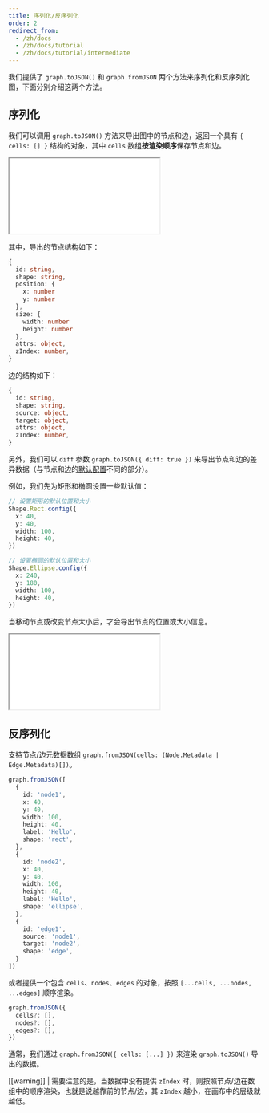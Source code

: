 ```yaml
---
title: 序列化/反序列化
order: 2
redirect_from:
  - /zh/docs
  - /zh/docs/tutorial
  - /zh/docs/tutorial/intermediate
---
```


我们提供了 `graph.toJSON()` 和 `graph.fromJSON` 两个方法来序列化和反序列化图，下面分别介绍这两个方法。

## 序列化

我们可以调用 `graph.toJSON()` 方法来导出图中的节点和边，返回一个具有 `{ cells: [] }` 结构的对象，其中 `cells` 数组**按渲染顺序**保存节点和边。

<iframe src="/demos/tutorial/intermediate/serialization/to-json"></iframe>

其中，导出的节点结构如下：

```ts
{
  id: string,
  shape: string,
  position: {
    x: number
    y: number
  },
  size: {
    width: number
    height: number
  },
  attrs: object,
  zIndex: number,
}
```

边的结构如下：

```ts
{
  id: string,
  shape: string,
  source: object,
  target: object,
  attrs: object,
  zIndex: number,
}
```

另外，我们可以 `diff` 参数 `graph.toJSON({ diff: true })` 来导出节点和边的差异数据（与节点和边的[默认配置](../basic/cell#选项默认值)不同的部分）。

例如，我们先为矩形和椭圆设置一些默认值：

```ts
// 设置矩形的默认位置和大小
Shape.Rect.config({
  x: 40,
  y: 40,
  width: 100,
  height: 40,
})

// 设置椭圆的默认位置和大小
Shape.Ellipse.config({
  x: 240,
  y: 180,
  width: 100,
  height: 40,
})
```

当移动节点或改变节点大小后，才会导出节点的位置或大小信息。

<iframe src="/demos/tutorial/intermediate/serialization/to-json-diff"></iframe>

## 反序列化

支持节点/边元数据数组 `graph.fromJSON(cells: (Node.Metadata | Edge.Metadata)[])`。

```ts
graph.fromJSON([
  {
    id: 'node1',
    x: 40,
    y: 40,
    width: 100,
    height: 40,
    label: 'Hello',
    shape: 'rect',
  },
  {
    id: 'node2',
    x: 40,
    y: 40,
    width: 100,
    height: 40,
    label: 'Hello',
    shape: 'ellipse',
  },
  {
    id: 'edge1',
    source: 'node1',
    target: 'node2',
    shape: 'edge',
  }
])
```

或者提供一个包含 `cells`、`nodes`、`edges` 的对象，按照 `[...cells, ...nodes, ...edges]` 顺序渲染。

```ts
graph.fromJSON({
  cells?: [],
  nodes?: [],
  edges?: [],
})
```

通常，我们通过 `graph.fromJSON({ cells: [...] })` 来渲染 `graph.toJSON()` 导出的数据。

[[warning]]
| 需要注意的是，当数据中没有提供 `zIndex` 时，则按照节点/边在数组中的顺序渲染，也就是说越靠前的节点/边，其 `zIndex` 越小，在画布中的层级就越低。
